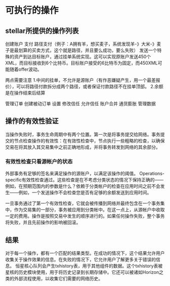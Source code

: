 # 可执行的操作

## stellar所提供的操作列表
创建账户
支付
路径支付（例子：A拥有羊，想买麦子，系统发现羊-》大米-》麦子是最划算的买卖方式，这个就是路径，并且要么成功，要么失败）
发送一个特殊的资产到达目标账户，通过挂单系统实现。这可以实现原账户发送450个XML，而目标接收到6个比特币。目标账户接受的6比特币为固定，而450XML可能随着offer波动。

两点需要注意
1.中间的挂单，不允许是源账户（有作恶嫌疑产生，用一个最差报价），可以将路径付款拆分成两个路径，或者保证付款路径不在挂单顶部。
2.余额是在操作结束后结算

管理订单
创建被动订单
设置
修改信任
允许信任
账户合并
通货膨胀
管理数据

## 操作的有效性验证
当操作失败时，事务生命周期中有两个位置。第一次是将事务提交给网络。事务提交的节点检查操作的有效性：在有效性检查中，节点执行一些粗略的检查，以确保交易在将其放入其交易集中之前正确地形成，并将事务转发到网络的其余部分。

### 有效性检查只看源帐户的状态
外部事务有足够的签名来满足操作的源账户，以满足该操作的阈值。
Operations-specific有效性检查通过。这些检查是在不考虑分类状态的情况下保持正确的——例如，在预期范围内的参数是什么？依赖于分类帐户的检查在应用时间之前不会发生——例如，一个发送操作不会检查您是否有足够的余额发送到应用时间。

一旦事务通过了第一个有效性检查，它就会被传播到网络并最终包含在一个事务集中，作为交易集的一部分，事务被应用到分类帐中。在这一点上，从源帐户中收取一定的费用。操作是按照交易中发生的顺序进行的。如果任何操作失败，整个事务将失败，并且先前操作的影响被回滚。

## 结果
对于每一个操作，都有一个匹配的结果类型。在成功的情况下，这个结果允许用户收集关于操作效果的信息。在失败的情况下，它允许用户了解更多关于错误的信息。
恒星核心队列会产生txhistory表，用于其他组件的数据。这个txhistory表被星核的历史模块使用，用于将历史记录到长期存储中。它还可以被诸如Horizon之类的外部流程使用，以收集它们需要的网络历史。
